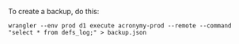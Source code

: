 To create a backup, do this:

```
wrangler --env prod d1 execute acronymy-prod --remote --command "select * from defs_log;" > backup.json
```
